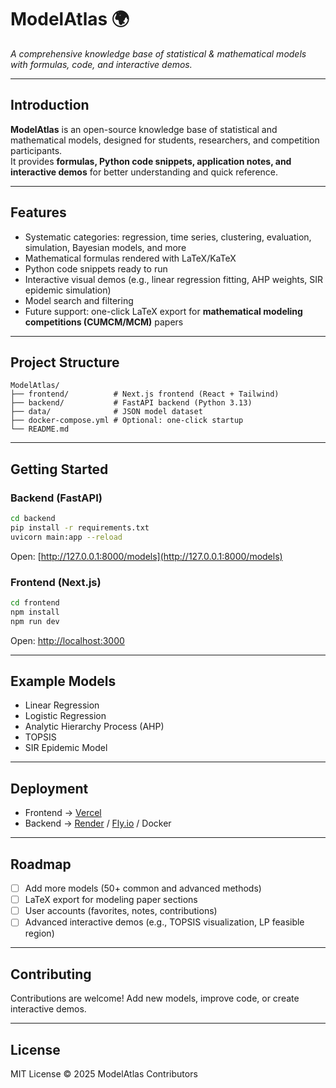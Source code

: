 # ModelAtlas 🌍
*A comprehensive knowledge base of statistical & mathematical models with formulas, code, and interactive demos.*

---

## Introduction

**ModelAtlas** is an open-source knowledge base of statistical and mathematical models, designed for students, researchers, and competition participants.  
It provides **formulas, Python code snippets, application notes, and interactive demos** for better understanding and quick reference.

---

## Features

- Systematic categories: regression, time series, clustering, evaluation, simulation, Bayesian models, and more  
- Mathematical formulas rendered with LaTeX/KaTeX  
- Python code snippets ready to run  
- Interactive visual demos (e.g., linear regression fitting, AHP weights, SIR epidemic simulation)  
- Model search and filtering  
- Future support: one-click LaTeX export for **mathematical modeling competitions (CUMCM/MCM)** papers  

---

## Project Structure
```
ModelAtlas/
├── frontend/          # Next.js frontend (React + Tailwind)
├── backend/           # FastAPI backend (Python 3.13)
├── data/              # JSON model dataset
├── docker-compose.yml # Optional: one-click startup
└── README.md
```

---

## Getting Started

### Backend (FastAPI)
```bash
cd backend
pip install -r requirements.txt
uvicorn main:app --reload
```
Open: [http://127.0.0.1:8000/models](http://127.0.0.1:8000/models)

### Frontend (Next.js)
```bash
cd frontend
npm install
npm run dev
```
Open: [http://localhost:3000](http://localhost:3000)

---

## Example Models
- Linear Regression  
- Logistic Regression  
- Analytic Hierarchy Process (AHP)  
- TOPSIS  
- SIR Epidemic Model  

---

## Deployment
- Frontend → [Vercel](https://vercel.com/)  
- Backend → [Render](https://render.com/) / [Fly.io](https://fly.io/) / Docker  

---

## Roadmap
- [ ] Add more models (50+ common and advanced methods)  
- [ ] LaTeX export for modeling paper sections  
- [ ] User accounts (favorites, notes, contributions)  
- [ ] Advanced interactive demos (e.g., TOPSIS visualization, LP feasible region)  

---

## Contributing
Contributions are welcome! Add new models, improve code, or create interactive demos.

---

## License
MIT License © 2025 ModelAtlas Contributors
